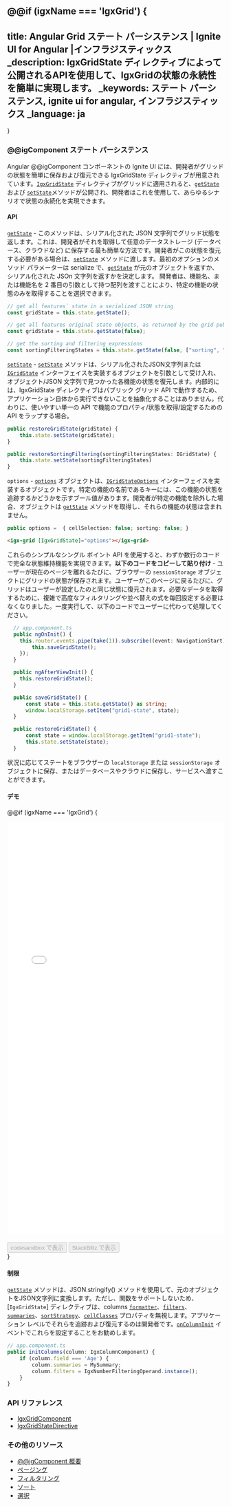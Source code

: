 @@if (igxName === 'IgxGrid') {
---
title: Angular Grid ステート パーシステンス | Ignite UI for Angular |インフラジスティックス
_description: IgxGridState ディレクティブによって公開されるAPIを使用して、IgxGridの状態の永続性を簡単に実現します。
_keywords: ステート パーシステンス, ignite ui for angular, インフラジスティックス
_language: ja
---
}
<!-- @@if (igxName === 'IgxTreeGrid') {
---
title: Angular TreeGrid Editing |Data Manipulation | Ignite UI for Angular
_description: Easily achieve state persistence for the IgxTreeGrid by using the API exposed by the IgxGridState directive.
_keywords: state persistence, ignite ui for angular, infragistics
---
}
@@if (igxName === 'IgxHierarchicalGrid') {
---
title: Angular HierarchicalGrid Editing |Data Manipulation | Ignite UI for Angular
_description: Easily achieve state persistence for the IgxTreeGrid by using the API exposed by the IgxGridState directive.
_keywords: state persistence, ignite ui for angular, infragistics
---
} -->

### @@igComponent ステート パーシステンス

Angular @@igComponent コンポーネントの Ignite UI には、開発者がグリッドの状態を簡単に保存および復元できる IgxGridState ディレクティブが用意されています。[`IgxGridState`]({environment:angularApiUrl}/classes/igxgridstatedirective.html) ディレクティブがグリッドに適用されると、[`getState`]({environment:angularApiUrl}/classes/igxgridstatedirective.html#getstate) および [`setState`]({environment:angularApiUrl}/classes/igxgridstatedirective.html#setstate)メソッドが公開され、開発者はこれを使用して、あらゆるシナリオで状態の永続化を実現できます。

#### API

[`getState`]({environment:angularApiUrl}/classes/igxgridstatedirective.html#getstate) - このメソッドは、シリアル化された JSON 文字列でグリッド状態を返します。これは、開発者がそれを取得して任意のデータストレージ (データベース、クラウドなど) に保存する最も簡単な方法です。開発者がこの状態を復元する必要がある場合は、[`setState`]({environment:angularApiUrl}/classes/igxgridstatedirective.html#setstate) メソッドに渡します。最初のオプションのメソッド パラメーターは serialize で、[`getState`]({environment:angularApiUrl}/classes/igxgridstatedirective.html#getstate) が元のオブジェクトを返すか、シリアル化された JSOn 文字列を返すかを決定します。
開発者は、機能名、または機能名を 2 番目の引数として持つ配列を渡すことにより、特定の機能の状態のみを取得することを選択できます。
```typescript
// get all features` state in a serialized JSON string
const gridState = this.state.getState();

// get all features original state objects, as returned by the grid public API
const gridState = this.state.getState(false);

// get the sorting and filtering expressions
const sortingFilteringStates = this.state.getState(false, ["sorting", "filtering"]);
```

[`setState`]({environment:angularApiUrl}/classes/igxgridstatedirective.html#setstate) - [`setState`]({environment:angularApiUrl}/classes/igxgridstatedirective.html#setstate) メソッドは、シリアル化されたJSON文字列または [`IGridState`]({environment:angularApiUrl}/classes/igridstate.html) インターフェイスを実装するオブジェクトを引数として受け入れ、オブジェクト/JSON 文字列で見つかった各機能の状態を復元します。内部的には、IgxGridState ディレクティブはパブリック グリッド API で動作するため、アプリケーション自体から実行できないことを抽象化することはありません。代わりに、使いやすい単一の API で機能のプロパティ/状態を取得/設定するための API をラップする場合。

```typescript
public restoreGridState(gridState) {
    this.state.setState(gridState);
}

public restoreSortingFiltering(sortingFilteringStates: IGridState) {
    this.state.setState(sortingFilteringStates)
}
```

`options` - [`options`]({environment:angularApiUrl}/classes/igxgridstatedirective.html#options) オブジェクトは、[`IGridStateOptions`]({environment:angularApiUrl}/classes/igridstateoptions.html) インターフェイスを実装するオブジェクトです。特定の機能の名前であるキーには、この機能の状態を追跡するかどうかを示すブール値があります。開発者が特定の機能を除外した場合、オブジェクトは [`getState`]({environment:angularApiUrl}/classes/igxgridstatedirective.html#getstate) メソッドを取得し、それらの機能の状態は含まれません。

```typescript
public options =  { cellSelection: false; sorting: false; }
```
```html
<igx-grid [IgxGridState]="options"></igx-grid>
```


これらのシンプルなシングル ポイント API を使用すると、わずか数行のコードで完全な状態維持機能を実現できます。**以下のコードをコピーして貼り付け** - ユーザーが現在のページを離れるたびに、ブラウザーの `sessionStorage` オブジェクトにグリッドの状態が保存されます。ユーザーがこのページに戻るたびに、グリッドはユーザーが設定したのと同じ状態に復元されます。必要なデータを取得するために、複雑で高度なフィルタリングや並べ替えの式を毎回設定する必要はなくなりました。一度実行して、以下のコードでユーザーに代わって処理してください。

```typescript
  // app.component.ts
  public ngOnInit() {
    this.router.events.pipe(take(1)).subscribe((event: NavigationStart) => {
        this.saveGridState();
    });
  }

  public ngAfterViewInit() {
    this.restoreGridState();
  }

  public saveGridState() {
      const state = this.state.getState() as string;
      window.localStorage.setItem("grid1-state", state);
  }

  public restoreGridState() {
      const state = window.localStorage.getItem("grid1-state");
      this.state.setState(state);
  }
```
状況に応じてステートをブラウザーの `localStorage` または `sessionStorage` オブジェクトに保存、またはデータベースやクラウドに保存し、サービスへ渡すことができます。

#### デモ

@@if (igxName === 'IgxGrid') {
<div class="sample-container loading" style="height:960px">
    <iframe id="grid-state" src='{environment:demosBaseUrl}/grid/grid-state' width="100%" height="100%" seamless frameBorder="0" onload="onSampleIframeContentLoaded(this);"></iframe>
</div>
<br/>
<div>
<button data-localize="codesandbox" disabled class="codesandbox-btn" data-iframe-id="grid-state" data-demos-base-url="{environment:demosBaseUrl}">codesandbox で表示</button>
<button data-localize="stackblitz" disabled class="stackblitz-btn" data-iframe-id="grid-state" data-demos-base-url="{environment:demosBaseUrl}">StackBlitz で表示</button>
</div>
}

#### 制限

[`getState`]({environment:angularApiUrl}/classes/igxgridstatedirective.html#getstate) メソッドは、JSON.stringify() メソッドを使用して、元のオブジェクトをJSON文字列に変換します。ただし、関数をサポートしないため、[`IgxGridState`] ディレクティブは、columns [`formatter`]({environment:angularApiUrl}/classes/igxcolumncomponent.html#formatter)、[`filters`]({environment:angularApiUrl}/classes/igxcolumncomponent.html#filters)、[`summaries`]({environment:angularApiUrl}/classes/igxcolumncomponent.html#summaries)、[`sortStrategy`]({environment:angularApiUrl}/classes/igxcolumncomponent.html#sortstrategy)、[`cellClasses`]({environment:angularApiUrl}/classes/igxcolumncomponent.html#cellclasses) プロパティを無視します。アプリケーション レベルでそれらを追跡および復元するのは開発者です。[`onColumnInit`]({environment:angularApiUrl}/classes/igxgridcomponent.html#oncolumninit) イベントでこれらを設定することをお勧めします。

```typescript
// app.component.ts
public initColumns(column: IgxColumnComponent) {
    if (column.field === 'Age') {
        column.summaries = MySummary;
        column.filters = IgxNumberFilteringOperand.instance();
    }
}
```

<!-- @@if (igxName === 'IgxTreeGrid') {
<div class="sample-container loading" style="height:950px">
    <iframe id="treegrid-state" src='{environment:demosBaseUrl}/tree-grid/treegrid-state' width="100%" height="100%" seamless frameBorder="0" onload="onSampleIframeContentLoaded(this);"></iframe>
</div>
<br/>
<div>
<button data-localize="codesandbox" disabled class="codesandbox-btn" data-iframe-id="treegrid-state" data-demos-base-url="{environment:demosBaseUrl}">view on codesandbox</button>
<button data-localize="stackblitz" disabled class="stackblitz-btn" data-iframe-id="treegrid-state" data-demos-base-url="{environment:demosBaseUrl}">view on stackblitz</button>
</div>
}
@@if (igxName === 'IgxHierarchicalGrid') {
<div class="sample-container loading" style="height:660px">
    <iframe id="hierarchical-grid-state" src='{environment:demosBaseUrl}/hierarchical-grid/hierarchical-grid-state' width="100%" height="100%" seamless frameBorder="0" onload="onSampleIframeContentLoaded(this);"></iframe>
</div>
<br/>
<div>
<button data-localize="codesandbox" disabled class="codesandbox-btn" data-iframe-id="hierarchical-grid-state" data-demos-base-url="{environment:demosBaseUrl}">view on codesandbox</button>
<button data-localize="stackblitz" disabled class="stackblitz-btn" data-iframe-id="hierarchical-grid-state" data-demos-base-url="{environment:demosBaseUrl}">view on stackblitz</button>
</div>
} -->
<div class="divider--half"></div>


### API リファレンス

* [IgxGridComponent]({environment:angularApiUrl}/classes/igxgridcomponent.html)
* [IgxGridStateDirective]({environment:angularApiUrl}/classes/igxgridstatedirective.html)


### その他のリソース
<div class="divider--half"></div>

* [@@igComponent 概要](@@igMainTopic.md)
* [ページング](paging.md)
* [フィルタリング](filtering.md)
* [ソート](sorting.md)
* [選択](selection.md)
